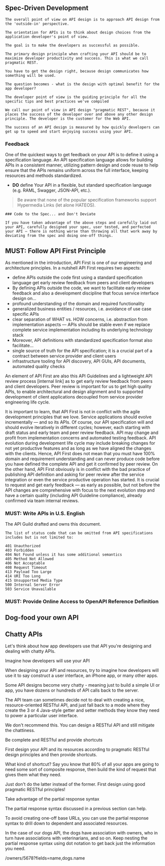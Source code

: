 ## Spec-Driven Development 

    The overall point of view on API design is to approach API design from the 'outside-in' perspective.
    
    The orientation for APIs is to think about design choices from the application developer's point of view. 
    
    The goal is to make the developers as successful as possible.
    
    The primary design principle when crafting your API should be to maximize developer productivity and success. This is what we call pragmatic REST.
    
    You have to get the design right, because design communicates how something will be used.
    
    The question becomes - what is the design with optimal benefit for the app developer?
    
    The developer point of view is the guiding principle for all the specific tips and best practices we've compiled
    
    We call our point of view in API design "pragmatic REST", because it places the success of the developer over and above any other design principle. The developer is the customer for the Web API.
    
    The success of an API design is measured by how quickly developers can get up to speed and start enjoying success using your API.

### Feedback

One of the quickest ways to get feedback on your API is to define it using a specification language. An API specification language allows for building APIs in a consistent manner, utilizing pattern design and code reuse to help ensure that the APIs remains uniform across the full interface, keeping resources and methods standardized.

- **DO** define Your API in a flexible, but standard specification language (e.g. RAML, Swagger, JSON-API, etc.).

> Be aware that none of the popular specification frameworks support Hypermedia Links (let alone HATEOS). <!-- TODO: link to Jimmy Bogart blog -->

    ### Code to the Spec... and Don't Deviate

    If you have taken advantage of the above steps and carefully laid out your API, carefully designed your spec, user tested, and perfected your API – there is nothing worse than throwing all that work away by deviating from the spec and doing one-off things.

## MUST: Follow API First Principle

As mentioned in the introduction, API First is one of our engineering and architecture principles. In a nutshell API First requires two aspects:

- define APIs outside the code first using a standard specification language get early review feedback from peers and client developers
- By defining APIs outside the code, we want to facilitate early review feedback and also a development discipline that focus service interface design on...
- profound understanding of the domain and required functionality
- generalized business entities / resources, i.e. avoidance of use case specific APIs
- clear separation of WHAT vs. HOW concerns, i.e. abstraction from implementation aspects — APIs should be stable even if we 
    replace complete service implementation including its underlying technology stack
- Moreover, API definitions with standardized specification format also facilitate...
- single source of truth for the API specification; it is a crucial part of a contract between service provider and client users
- infrastructure tooling for API discovery, API GUIs, API documents, automated quality checks

An element of API First are also this API Guidelines and a lightweight API review process [internal link] as to get early review feedback from peers and client developers. Peer review is important for us to get high quality APIs, to enable architectural and design alignment and to supported development of client applications decoupled from service provider engineering life cycle.

It is important to learn, that API First is not in conflict with the agile development principles that we love. Service applications should evolve incrementally — and so its APIs. Of course, our API specification will and should evolve iteratively in different cycles; however, each starting with draft status and early team and peer review feedback. API may change and profit from implementation concerns and automated testing feedback. API evolution during development life cycle may include breaking changes for not yet productive features and as long as we have aligned the changes with the clients. Hence, API First does not mean that you must have 100% domain and requirement understanding and can never produce code before you have defined the complete API and get it confirmed by peer review. On the other hand, API First obviously is in conflict with the bad practice of publishing API definition and asking for peer review after the service integration or even the service productive operation has started. It is crucial to request and get early feedback — as early as possible, but not before the API changes are comprehensive with focus to the next evolution step and have a certain quality (including API Guideline compliance), already confirmed via team internal reviews.

### MUST: Write APIs in U.S. English

The API Guild drafted and owns this document.

    The list of status code that can be omitted from API specifications includes but is not limited to:

    401 Unauthorized
    403 Forbidden
    404 Not Found unless it has some additional semantics
    405 Method Not Allowed
    406 Not Acceptable
    408 Request Timeout
    413 Payload Too Large
    414 URI Too Long
    415 Unsupported Media Type
    500 Internal Server Error
    503 Service Unavailable

### MUST: Provide Online Access to OpenAPI Reference Definition

## Dog-food your own API

## Chatty APIs

Let's think about how app developers use that API you're designing and dealing with chatty APIs.

Imagine how developers will use your API

When designing your API and resources, try to imagine how developers will use it to say construct a user interface, an iPhone app, or many other apps.

Some API designs become very chatty - meaning just to build a simple UI or app, you have dozens or hundreds of API calls back to the server.

The API team can sometimes decide not to deal with creating a nice, resource-oriented RESTful API, and just fall back to a mode where they create the 3 or 4 Java-style getter and setter methods they know they need to power a particular user interface.

We don't recommend this. You can design a RESTful API and still mitigate the chattiness.

Be complete and RESTful and provide shortcuts

First design your API and its resources according to pragmatic RESTful design principles and then provide shortcuts.

What kind of shortcut? Say you know that 80% of all your apps are going to need some sort of composite response, then build the kind of request that gives them what they need.

Just don't do the latter instead of the former. First design using good pragmatic RESTful principles!

Take advantage of the partial response syntax

The partial response syntax discussed in a previous section can help.

To avoid creating one-off base URLs, you can use the partial response syntax to drill down to dependent and associated resources.

In the case of our dogs API, the dogs have association with owners, who in turn have associations with veterinarians, and so on. Keep nesting the partial response syntax using dot notation to get back just the information you need.

/owners/5678?fields=name,dogs.name
